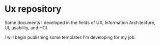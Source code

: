 # Ux repository

Some documents I developed in the fields of UX, Information Architecture, UI, usability, and HCI.

I will begin publishing some templates I'm developing for my job.
